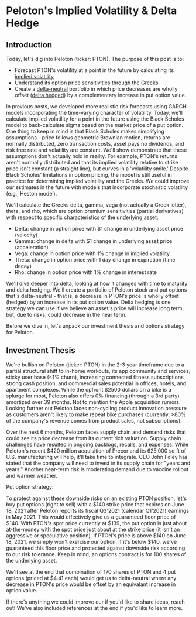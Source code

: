 # Peloton's Implied Volatility & Delta Hedge

## Introduction 

Today, let's dig into Peloton (ticker: PTON). The purpose of this post is to:
- Forecast PTON's volatility at a point in the future by calculating its [implied volatility](https://www.investopedia.com/terms/i/iv.asp)
- Understand its option price sensitivities through the [Greeks](https://www.investopedia.com/trading/using-the-greeks-to-understand-options/) 
- Create a [delta-neutral](https://www.investopedia.com/terms/d/deltaneutral.asp) portfolio in which price decreases are wholly offset ([delta hedged](https://www.investopedia.com/terms/d/deltahedging.asp)) by a complementary increase in put option value.

In previous posts, we developed more realistic risk forecasts using GARCH models incorporating the time-varying character of volatility. Today, we'll calculate implied volatility for a point in the future using the Black Scholes model to back-calculate sigma based on the market price of a put option. One thing to keep in mind is that Black Scholes makes simplifying assumptions - price follows geometric Brownian motion, returns are normally distributed, zero transaction costs, asset pays no dividends, and risk free rate and volatility are constant. We'll show demonstrate that these assumptions don't actually hold in reality. For example, PTON's returns aren't normally distributed and that its implied volatility relative to strike price isn't constant (a straight line), but curves in a 'volatility smile.' Despite Black Scholes' limitations in option pricing, the model is still useful in practice for determining implied volatility and the Greeks. We could improve our estimates in the future with models that incorporate stochastic volatility (e.g., Heston model).   

We'll calculate the Greeks delta, gamma, vega (not actually a Greek letter), theta, and rho, which are option premium sensitivities (partial derivatives) with respect to specific characteristics of the underlying asset: 

- Delta: change in option price with \$1 change in underlying asset price (velocity) 
- Gamma: change in delta with \$1 change in underlying asset price (acceleration)
- Vega: change in option price with 1% change in implied volatility 
- Theta: change in option price with 1 day change in expiration (time decay)
- Rho: change in option price with 1% change in interest rate 	

We'll dive deeper into delta, looking at how it changes with time to maturity and delta hedging. We'll create a portfolio of Peloton stock and put options that's delta-neutral - that is, a decrease in PTON's price is wholly offset (hedged) by an increase in its put option value. Delta hedging is one strategy we can use if we believe an asset's price will increase long term, but, due to risks, could decrease in the near term. 

Before we dive in, let's unpack our investment thesis and options strategy for Peloton. 

## Investment Thesis

We're bullish on Peloton (ticker: PTON) in the 2-3 year timeframe due to a partial structural shift to in-home workouts, its app community and services, sticky user base (\<1% churn), increasing connected fitness subscriptions, strong cash position, and commercial sales potential in offices, hotels, and apartment complexes. While the upfront \$2500 dollars on a bike is a splurge for most, Peloton also offers 0% financing (through a 3rd party) amortized over 39 months. Not to mention the Apple acquisition rumors. Looking further out Peloton faces non-cycling product innovation pressure as customers aren't likely to make repeat bike purchases (currently, >80% of the company's revenue comes from product sales, not subscriptions). 

Over the next 6 months, Peloton faces supply chain and demand risks that could see its price decrease from its current rich valuation. Supply chain challenges have resulted in ongoing backlogs, recalls, and expenses. While Peloton's recent \$420 million acquisition of Precor and its 625,000 sq ft of U.S. manufacturing will help, it'll take time to integrate. CEO John Foley has stated that the company will need to invest in its supply chain for "years and years." Another near-term risk is moderating demand due to vaccine rollout and warmer weather.   

Put option strategy:

To protect against these downside risks on an existing PTON position, let's buy put options (right to sell) with a \$140 strike price that expires on June 18, 2021 after Peloton reports its fiscal Q3'2021 (calendar Q1'2021) earnings in May 2021. This would effectively give us a guaranteed floor price of \$140. With PTON's spot price currently at \$139, the put option is just about at-the-money with the spot price just about at the strike price (it isn't an aggressive or speculative position). If PTON's price is above \$140 on June 18, 2021, we simply won't exercise our option. If it's below \$140, we've guaranteed this floor price and protected against downside risk according to our risk tolerance. Keep in mind, an options contract is for 100 shares of the underlying asset.  

We'll see at the end that combination of 170 shares of PTON and 4 put options (priced at $4.41 each) would get us to delta-neutral where any decrease in PTON's price would be offset by an equivalant increase in option value. 

If there's anything we could improve our if you'd like to share ideas, reach out! We've also included references at the end if you'd like to learn more. 









